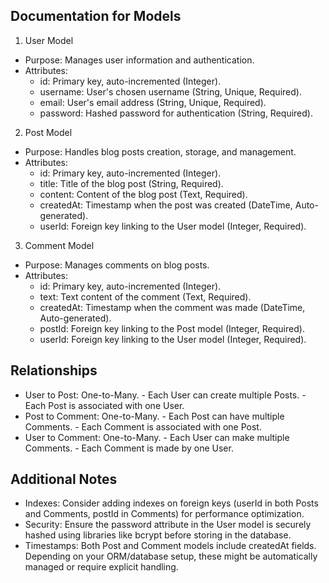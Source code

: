 ## Documentation for Models

1. User Model

- Purpose: Manages user information and authentication.
- Attributes:
     - id: Primary key, auto-incremented (Integer).
     - username: User's chosen username (String, Unique, Required).
     - email: User's email address (String, Unique, Required).
     - password: Hashed password for authentication (String, Required).

2. Post Model

- Purpose: Handles blog posts creation, storage, and management.
- Attributes:
     - id: Primary key, auto-incremented (Integer).
     - title: Title of the blog post (String, Required).
     - content: Content of the blog post (Text, Required).
     - createdAt: Timestamp when the post was created (DateTime, Auto-generated).
     - userId: Foreign key linking to the User model (Integer, Required).

3. Comment Model

- Purpose: Manages comments on blog posts.
- Attributes:
     - id: Primary key, auto-incremented (Integer).
     - text: Text content of the comment (Text, Required).
     - createdAt: Timestamp when the comment was made (DateTime, Auto-generated).
     - postId: Foreign key linking to the Post model (Integer, Required).
     - userId: Foreign key linking to the User model (Integer, Required).

## Relationships

- User to Post: One-to-Many.
      - Each User can create multiple Posts.
      - Each Post is associated with one User.
- Post to Comment: One-to-Many.
      - Each Post can have multiple Comments.
      - Each Comment is associated with one Post.
- User to Comment: One-to-Many.
      - Each User can make multiple Comments.
      - Each Comment is made by one User.

## Additional Notes

- Indexes: Consider adding indexes on foreign keys (userId in both Posts and Comments, postId in Comments) for performance optimization.
- Security: Ensure the password attribute in the User model is securely hashed using libraries like bcrypt before storing in the database.
- Timestamps: Both Post and Comment models include createdAt fields. Depending on your ORM/database setup, these might be automatically managed or require explicit handling.